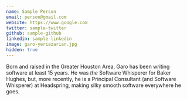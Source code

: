 ```yaml
---
name: Sample Person
email: person@gmail.com
website: https://www.google.com
twitter: sample-twitter
github: sample-github
linkedin: sample-linkedin
image: garo-yeriazarian.jpg
hidden: true
---
```


Born and raised in the Greater Houston Area, Garo has been writing software at least 15 years. He was *the* Software Whisperer for Baker Hughes, but, more recently, he is a Principal Consultant (and Software Whisperer) at Headspring, making silky smooth software everywhere he goes.
